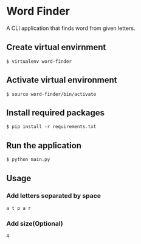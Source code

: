 # Word Finder

A CLI application that finds word from given letters.

## Create virtual envirnment
`$ virtualenv word-finder`

## Activate virtual environment
`$ source word-finder/bin/activate`

## Install required packages
`$ pip install -r requirements.txt`

## Run the application
`$ python main.py`

## Usage
### Add letters separated by space
`a t p a r`

### Add size(Optional)
`4`